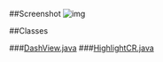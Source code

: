 ##Screenshot
![img](https://github.com/woxingxiao/DashboardViewDemo/blob/master/Screenshot5.png)

##Classes

###[DashView.java](https://github.com/woxingxiao/DashboardViewDemo/blob/master/app/src/main/java/com/xw/example/dashboardviewdemo/DashboardView.java)
###[HighlightCR.java](https://github.com/woxingxiao/DashboardViewDemo/blob/master/app/src/main/java/com/xw/example/dashboardviewdemo/HighlightCR.java)
